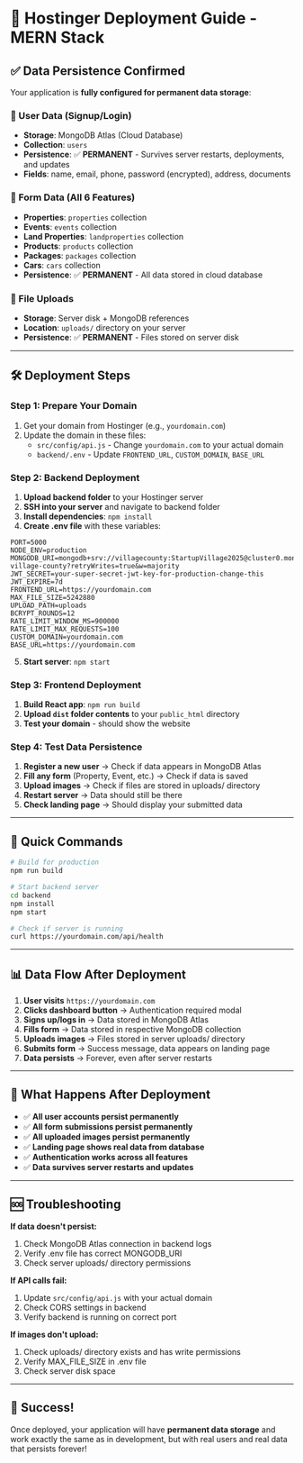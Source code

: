 # 🚀 Hostinger Deployment Guide - MERN Stack

## ✅ Data Persistence Confirmed

Your application is **fully configured for permanent data storage**:

### 🔐 User Data (Signup/Login)
- **Storage**: MongoDB Atlas (Cloud Database)
- **Collection**: `users`
- **Persistence**: ✅ **PERMANENT** - Survives server restarts, deployments, and updates
- **Fields**: name, email, phone, password (encrypted), address, documents

### 📝 Form Data (All 6 Features)
- **Properties**: `properties` collection
- **Events**: `events` collection  
- **Land Properties**: `landproperties` collection
- **Products**: `products` collection
- **Packages**: `packages` collection
- **Cars**: `cars` collection
- **Persistence**: ✅ **PERMANENT** - All data stored in cloud database

### 📁 File Uploads
- **Storage**: Server disk + MongoDB references
- **Location**: `uploads/` directory on your server
- **Persistence**: ✅ **PERMANENT** - Files stored on server disk

---

## 🛠️ Deployment Steps

### Step 1: Prepare Your Domain
1. Get your domain from Hostinger (e.g., `yourdomain.com`)
2. Update the domain in these files:
   - `src/config/api.js` - Change `yourdomain.com` to your actual domain
   - `backend/.env` - Update `FRONTEND_URL`, `CUSTOM_DOMAIN`, `BASE_URL`

### Step 2: Backend Deployment
1. **Upload backend folder** to your Hostinger server
2. **SSH into your server** and navigate to backend folder
3. **Install dependencies**: `npm install`
4. **Create .env file** with these variables:

```env
PORT=5000
NODE_ENV=production
MONGODB_URI=mongodb+srv://villagecounty:StartupVillage2025@cluster0.mongodb.net/startup-village-county?retryWrites=true&w=majority
JWT_SECRET=your-super-secret-jwt-key-for-production-change-this
JWT_EXPIRE=7d
FRONTEND_URL=https://yourdomain.com
MAX_FILE_SIZE=5242880
UPLOAD_PATH=uploads
BCRYPT_ROUNDS=12
RATE_LIMIT_WINDOW_MS=900000
RATE_LIMIT_MAX_REQUESTS=100
CUSTOM_DOMAIN=yourdomain.com
BASE_URL=https://yourdomain.com
```

5. **Start server**: `npm start`

### Step 3: Frontend Deployment
1. **Build React app**: `npm run build`
2. **Upload `dist` folder contents** to your `public_html` directory
3. **Test your domain** - should show the website

### Step 4: Test Data Persistence
1. **Register a new user** → Check if data appears in MongoDB Atlas
2. **Fill any form** (Property, Event, etc.) → Check if data is saved
3. **Upload images** → Check if files are stored in uploads/ directory
4. **Restart server** → Data should still be there
5. **Check landing page** → Should display your submitted data

---

## 🔧 Quick Commands

```bash
# Build for production
npm run build

# Start backend server
cd backend
npm install
npm start

# Check if server is running
curl https://yourdomain.com/api/health
```

---

## 📊 Data Flow After Deployment

1. **User visits** `https://yourdomain.com`
2. **Clicks dashboard button** → Authentication required modal
3. **Signs up/logs in** → Data stored in MongoDB Atlas
4. **Fills form** → Data stored in respective MongoDB collection
5. **Uploads images** → Files stored in server uploads/ directory
6. **Submits form** → Success message, data appears on landing page
7. **Data persists** → Forever, even after server restarts

---

## 🎯 What Happens After Deployment

- ✅ **All user accounts persist permanently**
- ✅ **All form submissions persist permanently**  
- ✅ **All uploaded images persist permanently**
- ✅ **Landing page shows real data from database**
- ✅ **Authentication works across all features**
- ✅ **Data survives server restarts and updates**

---

## 🆘 Troubleshooting

**If data doesn't persist:**
1. Check MongoDB Atlas connection in backend logs
2. Verify .env file has correct MONGODB_URI
3. Check server uploads/ directory permissions

**If API calls fail:**
1. Update `src/config/api.js` with your actual domain
2. Check CORS settings in backend
3. Verify backend is running on correct port

**If images don't upload:**
1. Check uploads/ directory exists and has write permissions
2. Verify MAX_FILE_SIZE in .env file
3. Check server disk space

---

## 🎉 Success!

Once deployed, your application will have **permanent data storage** and work exactly the same as in development, but with real users and real data that persists forever!
